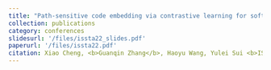 ```yaml
---
title: "Path-sensitive code embedding via contrastive learning for software vulnerability detection"
collection: publications
category: conferences
slidesurl: '/files/issta22_slides.pdf'
paperurl: '/files/issta22.pdf'
citation: Xiao Cheng, <b>Guanqin Zhang</b>, Haoyu Wang, Yulei Sui <b>ISSTA 2022</b>
---
```

